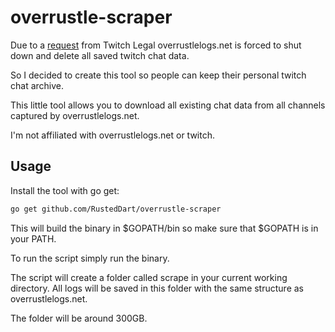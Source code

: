 # overrustle-scraper

Due to a [request](https://overrustlelogs.net/assets/twitch_email.png) from Twitch Legal overrustlelogs.net is forced to shut down and delete all saved twitch chat data.

So I decided to create this tool so people can keep their personal twitch chat archive.

This little tool allows you to download all existing chat data from all channels captured by overrustlelogs.net.

I'm not affiliated with overrustlelogs.net or twitch.

## Usage

Install the tool with go get:

```bash
go get github.com/RustedDart/overrustle-scraper
```

This will build the binary in $GOPATH/bin so make sure that $GOPATH is in your PATH.

To run the script simply run the binary.

The script will create a folder called scrape in your current working directory. All logs will be saved in this folder with the same structure as overrustlelogs.net.

The folder will be around 300GB.

